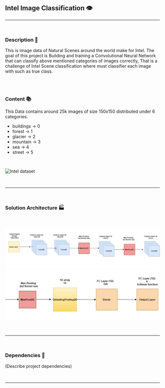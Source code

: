## Intel Image Classification 👁️‍
<hr>
<br>

### Description 📄

This is image data of Natural Scenes around the world make for Intel. The goal of this project is Building and training a Convolutional Neural Network that can classify above mentioned categories of images correctly, That is a challenge of Intel Scene classification where must classifier each image with such as true class.


<br>
<br>


### Content 📚

This Data contains around 25k images of size 150x150 distributed under 6 categories.

* buildings -> 0
* forest -> 1
* glacier -> 2
* mountain -> 3
* sea -> 4
* street -> 5 

<br>






![Intel dataset](https://miro.medium.com/max/700/1*GauhLqkNIW89cFEpDKlWqw.png)



<br>
<hr>
<br>




### Solution Architecture 🏭

<br>


 ![alt text](https://github.com/felipeoliverai/intel-images/blob/main/references/architecture/cnn-archicture-01.jpeg)  ![alt text](https://github.com/felipeoliverai/intel-images/blob/main/references/architecture/cnn-archicture-02.jpeg) 
 
 

 
<br>
<hr>
<br>



### Dependencies 🔧


(Describe project dependencies) 

<br> 
<hr>
